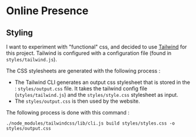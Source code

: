 # Online Presence

## Styling
I want to experiment with "functional" css, and decided to use [Tailwind](https://tailwindcss.com/docs/what-is-tailwind/) for this project. 
Tailwind is configured with a configuration file (found in `styles/tailwind.js`). 

The CSS stylesheets are generated with the following process : 
- The Tailwind CLI generates an output css stylesheet that is stored in the : `styles/output.css` file. It takes the tailwind config file (`styles/tailwind.js`) and the `styles/style.css` stylesheet as input. 
- The `styles/output.css` is then used by the website. 

The following process is done with this command : 
```
./node_modules/tailwindcss/lib/cli.js build styles/styles.css -o styles/output.css
```


